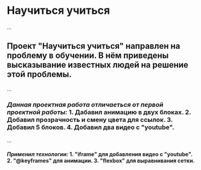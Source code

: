 # **Научиться учиться**
...
## Проект "Научиться учиться" направлен на проблему в обучении.  В нём приведены высказывание известных людей на решение этой проблемы.
... 
### *Данная проектная работа отличаеться от первой проектной работы:*   1. Дабавил анимацию в двух блоках.  2. Добавил прозрачность и смену цвета для ссылок.  3. Добавил 5 блоков.  4. Добавил два видео с "youtube".
...
#### *Применил технологии:*  1. "iframe" для добавления видео с "youtube".  2. "@keyframes" для анимации.  3. "flexbox" для выравнивания сетки.